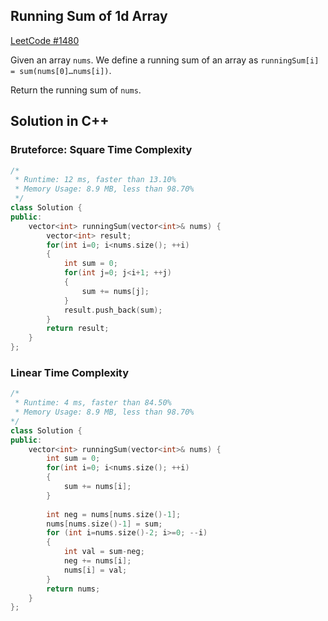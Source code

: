 ## Running Sum of 1d Array

[LeetCode #1480](https://leetcode.com/problems/running-sum-of-1d-array/)

Given an array `nums`. We define a running sum of an array as `runningSum[i] = sum(nums[0]…nums[i])`.

Return the running sum of `nums`.

## Solution in C++

### Bruteforce: Square Time Complexity
```cpp
/*
 * Runtime: 12 ms, faster than 13.10% 
 * Memory Usage: 8.9 MB, less than 98.70%
 */
class Solution {
public:
    vector<int> runningSum(vector<int>& nums) {
        vector<int> result;
        for(int i=0; i<nums.size(); ++i)
        {
            int sum = 0;
            for(int j=0; j<i+1; ++j)
            {
                sum += nums[j];
            }
            result.push_back(sum);
        }
        return result;
    }
};
```

### Linear Time Complexity

```cpp
/*
 * Runtime: 4 ms, faster than 84.50% 
 * Memory Usage: 8.9 MB, less than 98.70%
*/
class Solution {
public:
    vector<int> runningSum(vector<int>& nums) {
        int sum = 0;
        for(int i=0; i<nums.size(); ++i)
        {
            sum += nums[i];
        }
        
        int neg = nums[nums.size()-1];
        nums[nums.size()-1] = sum;
        for (int i=nums.size()-2; i>=0; --i)
        {
            int val = sum-neg;
            neg += nums[i];
            nums[i] = val;
        }
        return nums;
    }
};
```